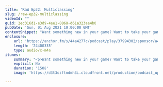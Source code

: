 ```yaml
---
title: 'RaW Ep32: Multiclassing'
slug: /raw-ep32-multiclassing
videoId: ""
guid: 2ec316d1-e3d9-4ae1-8868-d61a323aa4b0
pubDate: 'Sun, 01 Aug 2021 10:00:00 GMT'
contentSnippet: "Want something new in your game? Want to take your game beyond level 20? Want to create a Frankenstein's Monster of classes? Then multi-classing might just be for you!\nSupport us at:\nhttps://www.patreon.com/RulesAsWritten\nhttps://anchor.fm/rules-as-written\nContact us at:\nToby@rulesaswrittenshow.com\nCheck us out at:\nhttps://rulesaswrittenshow.com/\nhttps://www.youtube.com/channel/UCpqh72Jl2K09HvKBiqMixAA\nhttps://anchor.fm/app\n\n--- \n\nSend in a voice message: https://anchor.fm/rules-as-written/message\nSupport this podcast: https://anchor.fm/rules-as-written/support"
enclosure:
    url: 'https://anchor.fm/s/44a4277c/podcast/play/37994302/sponsor/a4d2m75/https%3A%2F%2Fd3ctxlq1ktw2nl.cloudfront.net%2Fstaging%2F2021-08-02%2F8aac42c8cec4c0aa8025813c94ab603a.m4a'
    length: '24400335'
    type: audio/x-m4a
itunes:
    summary: "<p>Want something new in your game? Want to take your game beyond level 20? Want to create a Frankenstein's Monster of classes? Then multi-classing might just be for you!</p>\n<p>Support us at:</p>\n<p>https://www.patreon.com/RulesAsWritten</p>\n<p>https://anchor.fm/rules-as-written</p>\n<p>Contact us at:</p>\n<p>Toby@rulesaswrittenshow.com</p>\n<p>Check us out at:</p>\n<p>https://rulesaswrittenshow.com/</p>\n<p>https://www.youtube.com/channel/UCpqh72Jl2K09HvKBiqMixAA</p>\n\n--- \n\nThis episode is sponsored by \n· Anchor: The easiest way to make a podcast.  <a href=\"https://anchor.fm/app\">https://anchor.fm/app</a>\n\n--- \n\nSend in a voice message: https://anchor.fm/rules-as-written/message\nSupport this podcast: <a href=\"https://anchor.fm/rules-as-written/support\" rel=\"payment\">https://anchor.fm/rules-as-written/support</a>"
    explicit: No
    duration: '1508'
    image: 'https://d3t3ozftmdmh3i.cloudfront.net/production/podcast_uploaded_nologo/11416087/11416087-1608268890882-d52edffa36ed2.jpg'

---
```

